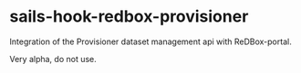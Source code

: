 # sails-hook-redbox-provisioner

Integration of the Provisioner dataset management api with ReDBox-portal.

Very alpha, do not use. 